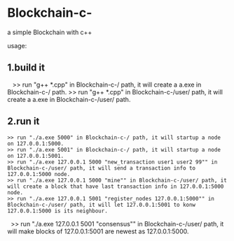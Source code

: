 # Blockchain-c-
a simple Blockchain with c++

usage:

## 1.build it
    >> run "g++ *.cpp" in Blockchain-c-/ path, it will create a a.exe in Blockchain-c-/ path.
    >> run "g++ *.cpp" in Blockchain-c-/user/ path, it will create a a.exe in Blockchain-c-/user/ path.

## 2.run it
    >> run "./a.exe 5000" in Blockchain-c-/ path, it will startup a node on 127.0.0.1:5000.
    >> run "./a.exe 5001" in Blockchain-c-/ path, it will startup a node on 127.0.0.1:5001.
    >> run "./a.exe 127.0.0.1 5000 "new_transaction user1 user2 99"" in Blockchain-c-/user/ path, it will send a transaction info to 127.0.0.1:5000 node.
    >> run "./a.exe 127.0.0.1 5000 "mine"" in Blockchain-c-/user/ path, it will create a block that have last transaction info in 127.0.0.1:5000 node.
    >> run "./a.exe 127.0.0.1 5001 "register_nodes 127.0.0.1:5000"" in Blockchain-c-/user/ path, it will let 127.0.0.1:5001 to konw 127.0.0.1:5000 is its neighbour.
    >> run "./a.exe 127.0.0.1 5001 "consensus"" in Blockchain-c-/user/ path, it will make blocks of 127.0.0.1:5001 are newest as 127.0.0.1:5000.
    
